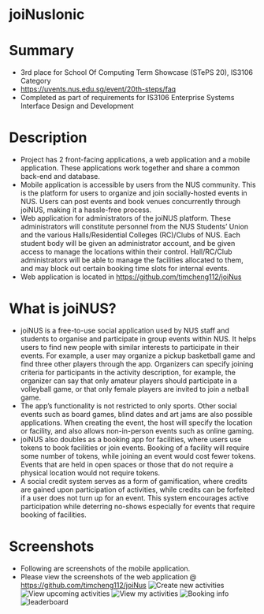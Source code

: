 ﻿# joiNusIonic
# Summary
- 3rd place for School Of Computing Term Showcase (STePS 20), IS3106 Category
- https://uvents.nus.edu.sg/event/20th-steps/faq
- Completed as part of requirements for IS3106 Enterprise Systems Interface Design and Development

# Description
- Project has 2 front-facing applications, a web application and a mobile application. These applications work together and share a common back-end and database.
- Mobile application is accessible by users from the NUS community. This is the platform for users to organize and join socially-hosted events in NUS. Users can post events and book venues concurrently through joiNUS, making it a hassle-free process.
- Web application for administrators of the joiNUS platform. These administrators will constitute personnel from the NUS Students’ Union and the various Halls/Residential Colleges (RC)/Clubs of NUS. Each student body will be given an administrator account, and be given access to manage the locations within their control. Hall/RC/Club administrators will be able to manage the facilities allocated to them, and may block out certain booking time slots for internal events.
- Web application is located in https://github.com/timcheng112/joiNus


# What is joiNUS?
- joiNUS is a free-to-use social application used by NUS staff and students to organise and participate in group events within NUS. It helps users to find new people with similar interests to participate in their events. For example, a user may organize a pickup basketball game and find three other players through the app. Organizers can specify joining criteria for participants in the activity description, for example, the organizer can say that only amateur players should participate in a volleyball game, or that only female players are invited to join a netball game.
- The app’s functionality is not restricted to only sports. Other social events such as board games, blind dates and art jams are also possible applications. When creating the event, the host will specify the location or facility, and also allows non-in-person events such as online gaming.
- joiNUS also doubles as a booking app for facilities, where users use tokens to book facilities or join events. Booking of a facility will require some number of tokens, while joining an event would cost fewer tokens. Events that are held in open spaces or those that do not require a physical location would not require tokens.
- A social credit system serves as a form of gamification, where credits are gained upon participation of activities, while credits can be forfeited if a user does not turn up for an event. This system encourages active participation while deterring no-shows especially for events that require booking of facilities.

# Screenshots
- Following are screenshots of the mobile application.
- Please view the screenshots of the web application @ https://github.com/timcheng112/joiNus
![Create new activities](https://user-images.githubusercontent.com/89450828/195499351-3363a7ab-230e-4dca-a1fb-16b7aba91b0a.png)
![View upcoming activities](https://user-images.githubusercontent.com/89450828/195499475-a705e877-3ca4-44fd-b81a-afafc2d2298f.png)
![View my activities](https://user-images.githubusercontent.com/89450828/195499543-26174de0-61e4-4aab-bd0a-f0b38e62e2ad.png)
![Booking info](https://user-images.githubusercontent.com/89450828/195499781-17371d33-78bb-4315-b4c1-8529833a396e.png)
![leaderboard](https://user-images.githubusercontent.com/89450828/195499815-ef49b260-2b4a-4cbf-b153-8d066d17a0fa.png)
